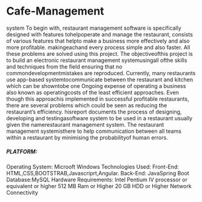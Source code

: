 # Cafe-Management
system To begin with, restaurant
management software is specifically designed with features tohelpoperate and manage the restaurant, consists of various features that helpto make a business more effectively and also more profitable. makingeachand every process simple and also faster. All these problems are solved using this project. The objectiveofthis project is to build an electronic restaurant management systemusingall ofthe skills and techniques from the field ensuring that no commondevelopmentmistakes are reproduced. Currently, many restaurants use app-based systemtocommunicate between the restaurant and kitchen which can be showntobe one Ongoing expense of operating a business also known as operatingcosts of the least efficient approaches. Even though this approachis
implemented in successful profitable restaurants, there are several
problems which could be seen as reducing the restaurant’s efficiency. hisreport documents the process of designing, developing and testingasoftware system to be used in a restaurant usually given the namerestaurant management system. The restaurant management systemisthere to help communication between all teams within a
restaurant by minimising the probabilityof human errors.
<h5> PLATFORM:</h5>
Operating System: Microoft Windows
Technologies Used:
Front-End: HTML,CSS,BOOTSTRAB,Javascriprt,Angular.
Back-End: JavaSpring Boot
Database:MySQL 
Hardware Requirements:
Intel Pentium IV processor or equivalent or higher
512 MB Ram or Higher
20 GB HDD or Higher
Network Connectivity
